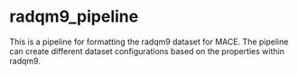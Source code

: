 # radqm9_pipeline
This is a pipeline for formatting the radqm9 dataset for MACE. The pipeline can create different dataset configurations based on the properties within radqm9.
